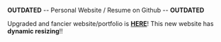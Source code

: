 **OUTDATED** -- Personal Website / Resume on Github -- **OUTDATED**

Upgraded and fancier website/portfolio is [**HERE**](https://dhanikabotejue.vercel.app/)!
This new website has **dynamic resizing**!!
